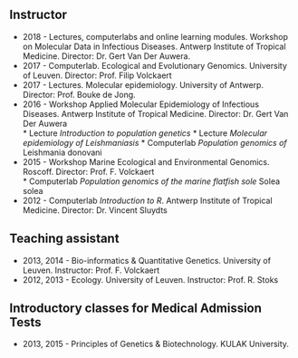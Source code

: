 ## Instructor
* 2018 - Lectures, computerlabs and online learning modules. Workshop on Molecular Data in Infectious Diseases. Antwerp Institute of Tropical Medicine. Director: Dr. Gert Van Der Auwera.
* 2017 - Computerlab. Ecological and Evolutionary Genomics. University of Leuven. Director: Prof. Filip Volckaert
* 2017 - Lectures. Molecular epidemiology. University of Antwerp. Director: Prof. Bouke de Jong.
* 2016 - Workshop Applied Molecular Epidemiology of Infectious Diseases. Antwerp Institute of Tropical Medicine. Director: Dr. Gert Van Der Auwera <br />
         * Lecture *Introduction to population genetics*
         * Lecture *Molecular epidemiology of Leishmaniasis*
         * Computerlab *Population genomics of* Leishmania donovani
* 2015 - Workshop Marine Ecological and Environmental Genomics. Roscoff. Director: Prof. F. Volckaert  <br />
         * Computerlab *Population genomics of the marine flatfish sole* Solea solea
* 2012 - Computerlab *Introduction to R*. Antwerp Institute of Tropical Medicine. Director: Dr. Vincent Sluydts

## Teaching assistant
* 2013, 2014 - Bio-informatics & Quantitative Genetics. University of Leuven. Instructor: Prof. F. Volckaert
* 2012, 2013 - Ecology. University of Leuven. Instructor: Prof. R. Stoks

## Introductory classes for Medical Admission Tests
* 2013, 2015 - Principles of Genetics & Biotechnology. KULAK University.
